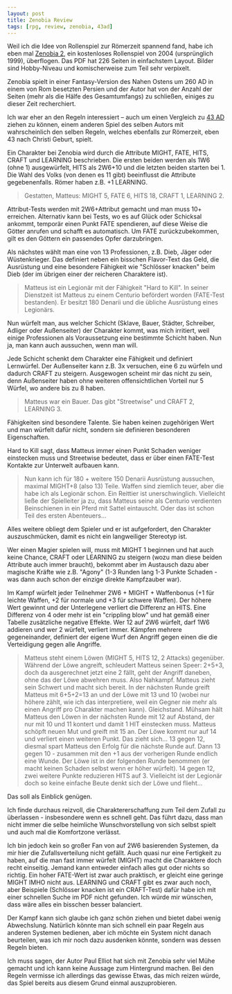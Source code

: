 ```yaml
---
layout: post
title: Zenobia Review
tags: [rpg, review, zenobia, 43ad]
---
```

Weil ich die Idee von Rollenspiel zur Römerzeit spannend fand, habe ich eben mal [Zenobia 2](http://zozer.weebly.com/free-rpgs.html), ein kostenloses Rollenspiel von 2004 (ursprünglich 1999), überflogen. Das PDF hat 226 Seiten in einfachstem Layout. Bilder sind Hobby-Niveau und komischerweise zum Teil sehr verpixelt.

Zenobia spielt in einer Fantasy-Version des Nahen Ostens um 260 AD in einem von Rom besetzten Persien und der Autor hat von der Anzahl der Seiten (mehr als die Hälfe des Gesamtumfangs) zu schließen, einiges zu dieser Zeit recherchiert.

Ich war eher an den Regeln interessiert – auch um einen Vergleich zu [43 AD](http://zozer.weebly.com/43-ad.html) ziehen zu können, einem anderen Spiel des selben Autors mit wahrscheinlich den selben Regeln, welches ebenfalls zur Römerzeit, eben 43 nach Christi Geburt, spielt.

Ein Charakter bei Zenobia wird durch die Attribute MIGHT, FATE, HITS, CRAFT und LEARNING beschrieben. Die ersten beiden werden als 1W6 (ohne 1) ausgewürfelt, HITS als 2W6+10 und die letzten beiden starten bei 1. Die Wahl des Volks (von denen es 11 gibt) beeinflusst die Attribute gegebenenfalls. Römer haben z.B. +1 LEARNING.

> Gestatten, Matteus: MIGHT 5, FATE 6, HITS 18, CRAFT 1, LEARNING 2.

Attribut-Tests werden mit 2W6+Attribut gemacht und man muss 10+ erreichen. Alternativ kann bei Tests, wo es auf Glück oder Schicksal ankommt, temporär einen Punkt FATE spendieren, auf diese Weise die Götter anrufen und schafft es automatisch. Um FATE zurückzubekommen, gilt es den Göttern ein passendes Opfer darzubringen.

Als nächstes wählt man eine von 13 Professionen, z.B. Dieb, Jäger oder Wüstenkrieger. Das definiert neben ein bisschen Flavor-Text das Geld, die Ausrüstung und eine besondere Fähigkeit wie "Schlösser knacken" beim Dieb (der im übrigen einer der reicheren Charaktere ist).

> Matteus ist ein Legionär mit der Fähigkeit "Hard to Kill". In seiner Dienstzeit ist Matteus zu einem Centurio befördert worden (FATE-Test bestanden). Er besitzt 180 Denarii und die übliche Ausrüstung eines Legionärs.

Nun würfelt man, aus welcher Schicht (Sklave, Bauer, Städter, Schreiber, Adliger oder Außenseiter) der Charakter kommt, was mich irritiert, weil einige Professionen als Voraussetzung eine bestimmte Schicht haben. Nun ja, man kann auch aussuchen, wenn man will.

Jede Schicht schenkt dem Charakter eine Fähigkeit und definiert Lernwürfel. Der Außenseiter kann z.B. 3x versuchen, eine 6 zu würfeln und dadurch CRAFT zu steigern. Ausgewogen scheint mir das nicht zu sein, denn Außenseiter haben ohne weiteren offensichtlichen Vorteil nur 5 Würfel, wo andere bis zu 8 haben.

> Matteus war ein Bauer. Das gibt "Streetwise" und CRAFT 2, LEARNING 3.

Fähigkeiten sind besondere Talente. Sie haben keinen zugehörigen Wert und man würfelt dafür nicht, sondern sie definieren besonderen Eigenschaften.

Hard to Kill sagt, dass Matteus immer einen Punkt Schaden weniger einstecken muss und Streetwise bedeutet, dass er über einen FATE-Test Kontakte zur Unterwelt aufbauen kann.

> Nun kann ich für 180 + weitere 150 Denarii Ausrüstung aussuchen, maximal MIGHT+8 (also 13) Teile. Waffen sind ziemlich teuer, aber die habe ich als Legionär schon. Ein Reittier ist unerschwinglich. Vielleicht ließe der Spielleiter ja zu, dass Matteus seine als Centurio verdienten Beinschienen in ein Pferd mit Sattel eintauscht. Oder das ist schon Teil des ersten Abenteuers...

Alles weitere obliegt dem Spieler und er ist aufgefordert, den Charakter auszuschmücken, damit es nicht ein langweiliger Stereotyp ist.

Wer einen Magier spielen will, muss mit MIGHT 1 beginnen und hat auch keine Chance, CRAFT oder LEARNING zu steigern (wozu man diese beiden Attribute auch immer braucht), bekommt aber im Austausch dazu aber magische Kräfte wie z.B. "Agony" (1-3 Runden lang 1-3 Punkte Schaden - was dann auch schon der einzige direkte Kampfzauber war).

Im Kampf würfelt jeder Teilnehmer 2W6 + MIGHT + Waffenbonus (+1 für leichte Waffen, +2 für normale und +3 für schwere Waffen). Der höhere Wert gewinnt und der Unterlegene verliert die Differenz an HITS. Eine Differenz von 4 oder mehr ist ein "crippling blow" und hat gemäß einer Tabelle zusätzliche negative Effekte. Wer 12 auf 2W6 würfelt, darf 1W6 addieren und wer 2 würfelt, verliert immer. Kämpfen mehrere gegeneinander, definiert der eigene Wurf den Angriff gegen einen die die Verteidigung gegen alle Angriffe.

> Matteus steht einem Löwen (MIGHT 5, HITS 12, 2 Attacks) gegenüber. Während der Löwe angreift, schleudert Matteus seinen Speer: 2+5+3, doch da ausgerechnet jetzt eine 2 fällt, geht der Angriff daneben, ohne das der Löwe abwehren muss. Also Nahkampf. Matteus zieht sein Schwert und macht sich bereit. In der nächsten Runde greift Matteus mit 6+5+2=13 an und der Löwe mit 13 und 10 (wobei nur höhere zählt, wie ich das interpretiere, weil ein Gegner nie mehr als einen Angriff pro Charakter machen kann). Gleichstand. Mühsam hält Matteus den Löwen in der nächsten Runde mit 12 auf Abstand, der nur mit 10 und 11 kontert und damit 1 HIT einstecken muss. Matteus schöpft neuen Mut und greift mit 15 an. Der Löwe kommt nur auf 14 und verliert einen weiteren Punkt. Das zieht sich... 13 gegen 12, diesmal spart Matteus den Erfolg für die nächste Runde auf. Dann 13 gegen 10 - zusammen mit den +1 aus der vorherigen Runde endlich eine Wunde. Der Löwe ist in der folgenden Runde benommen (er macht keinen Schaden selbst wenn er höher würfelt). 14 gegen 12, zwei weitere Punkte reduzieren HITS auf 3. Vielleicht ist der Legionär doch so keine einfache Beute denkt sich der Löwe und flieht...

Das soll als Einblick genügen.

Ich finde durchaus reizvoll, die Charaktererschaffung zum Teil dem Zufall zu überlassen - insbesondere wenn es schnell geht. Das führt dazu, dass man nicht immer die selbe heimliche Wunschvorstellung von sich selbst spielt und auch mal die Komfortzone verlässt.

Ich bin jedoch kein so großer Fan von auf 2W6 basierenden Systemen, da mir hier die Zufallsverteilung nicht gefällt. Auch quasi nur eine Fertigkeit zu haben, auf die man fast immer würfelt (MIGHT) macht die Charaktere doch recht einseitig. Jemand kann entweder einfach alles gut oder nichts so richtig. Ein hoher FATE-Wert ist zwar auch praktisch, er gleicht eine geringe MIGHT IMHO nicht aus. LEARNING und CRAFT gibt es zwar auch noch, aber Beispiele (Schlösser knacken ist ein CRAFT-Test) dafür habe ich mit einer schnellen Suche im PDF nicht gefunden. Ich würde mir wünschen, dass wäre alles ein bisschen besser balanciert.

Der Kampf kann sich glaube ich ganz schön ziehen und bietet dabei wenig Abwechslung. Natürlich könnte man sich schnell ein paar Regeln aus anderen Systemen bedienen, aber ich möchte ein System nicht danach beurteilen, was ich mir noch dazu ausdenken könnte, sondern was dessen Regeln bieten.

Ich muss sagen, der Autor Paul Elliot hat sich mit Zenobia sehr viel Mühe gemacht und ich kann keine Aussage zum Hintergrund machen. Bei den Regeln vermisse ich allerdings das gewisse Etwas, das mich reizen würde, das Spiel bereits aus diesem Grund einmal auszuprobieren.